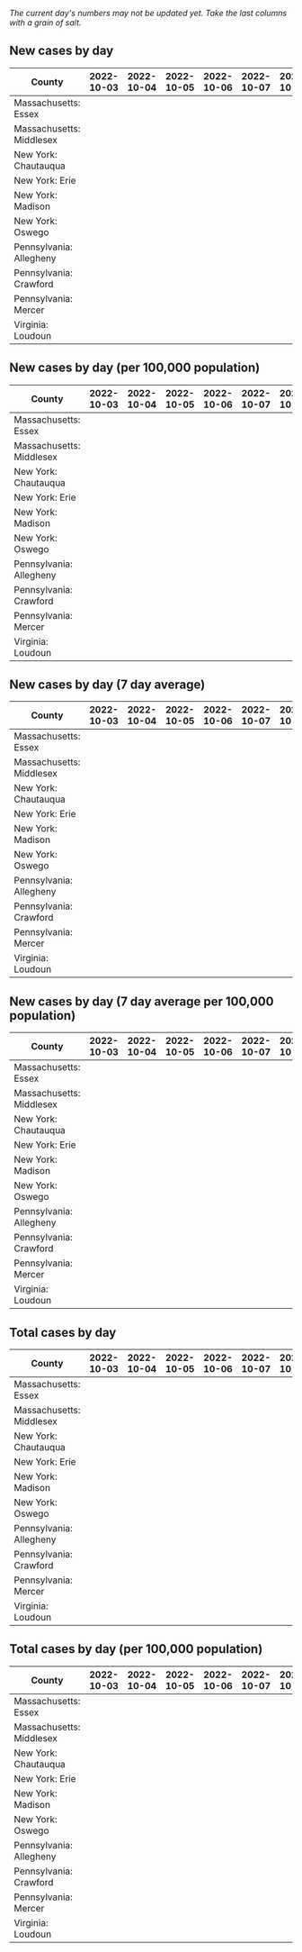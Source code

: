 _The current day's numbers may not be updated yet. Take the last columns with a grain of salt._
## New cases by day

| County | 2022-10-03 | 2022-10-04 | 2022-10-05 | 2022-10-06 | 2022-10-07 | 2022-10-08 | 2022-10-09 |
| --- | --- | --- | --- | --- | --- | --- | --- |
| Massachusetts: Essex |  |  |  |  |  |  |  |
| Massachusetts: Middlesex |  |  |  |  |  |  |  |
| New York: Chautauqua |  |  |  |  |  |  |  |
| New York: Erie |  |  |  |  |  |  |  |
| New York: Madison |  |  |  |  |  |  |  |
| New York: Oswego |  |  |  |  |  |  |  |
| Pennsylvania: Allegheny |  |  |  |  |  |  |  |
| Pennsylvania: Crawford |  |  |  |  |  |  |  |
| Pennsylvania: Mercer |  |  |  |  |  |  |  |
| Virginia: Loudoun |  |  |  |  |  |  |  |

## New cases by day (per 100,000 population)

| County | 2022-10-03 | 2022-10-04 | 2022-10-05 | 2022-10-06 | 2022-10-07 | 2022-10-08 | 2022-10-09 |
| --- | --- | --- | --- | --- | --- | --- | --- |
| Massachusetts: Essex |  |  |  |  |  |  |  |
| Massachusetts: Middlesex |  |  |  |  |  |  |  |
| New York: Chautauqua |  |  |  |  |  |  |  |
| New York: Erie |  |  |  |  |  |  |  |
| New York: Madison |  |  |  |  |  |  |  |
| New York: Oswego |  |  |  |  |  |  |  |
| Pennsylvania: Allegheny |  |  |  |  |  |  |  |
| Pennsylvania: Crawford |  |  |  |  |  |  |  |
| Pennsylvania: Mercer |  |  |  |  |  |  |  |
| Virginia: Loudoun |  |  |  |  |  |  |  |

## New cases by day (7 day average)

| County | 2022-10-03 | 2022-10-04 | 2022-10-05 | 2022-10-06 | 2022-10-07 | 2022-10-08 | 2022-10-09 |
| --- | --- | --- | --- | --- | --- | --- | --- |
| Massachusetts: Essex |  |  |  |  |  |  |  |
| Massachusetts: Middlesex |  |  |  |  |  |  |  |
| New York: Chautauqua |  |  |  |  |  |  |  |
| New York: Erie |  |  |  |  |  |  |  |
| New York: Madison |  |  |  |  |  |  |  |
| New York: Oswego |  |  |  |  |  |  |  |
| Pennsylvania: Allegheny |  |  |  |  |  |  |  |
| Pennsylvania: Crawford |  |  |  |  |  |  |  |
| Pennsylvania: Mercer |  |  |  |  |  |  |  |
| Virginia: Loudoun |  |  |  |  |  |  |  |

## New cases by day (7 day average per 100,000 population)

| County | 2022-10-03 | 2022-10-04 | 2022-10-05 | 2022-10-06 | 2022-10-07 | 2022-10-08 | 2022-10-09 |
| --- | --- | --- | --- | --- | --- | --- | --- |
| Massachusetts: Essex |  |  |  |  |  |  |  |
| Massachusetts: Middlesex |  |  |  |  |  |  |  |
| New York: Chautauqua |  |  |  |  |  |  |  |
| New York: Erie |  |  |  |  |  |  |  |
| New York: Madison |  |  |  |  |  |  |  |
| New York: Oswego |  |  |  |  |  |  |  |
| Pennsylvania: Allegheny |  |  |  |  |  |  |  |
| Pennsylvania: Crawford |  |  |  |  |  |  |  |
| Pennsylvania: Mercer |  |  |  |  |  |  |  |
| Virginia: Loudoun |  |  |  |  |  |  |  |

## Total cases by day

| County | 2022-10-03 | 2022-10-04 | 2022-10-05 | 2022-10-06 | 2022-10-07 | 2022-10-08 | 2022-10-09 |
| --- | --- | --- | --- | --- | --- | --- | --- |
| Massachusetts: Essex |  |  |  |  |  |  | 239911 |
| Massachusetts: Middlesex |  |  |  |  |  |  | 407453 |
| New York: Chautauqua |  |  |  |  |  |  | 27765 |
| New York: Erie |  |  |  |  |  |  | 253613 |
| New York: Madison |  |  |  |  |  |  | 15847 |
| New York: Oswego |  |  |  |  |  |  | 32361 |
| Pennsylvania: Allegheny |  |  |  |  |  |  | 319370 |
| Pennsylvania: Crawford |  |  |  |  |  |  | 23073 |
| Pennsylvania: Mercer |  |  |  |  |  |  | 26620 |
| Virginia: Loudoun |  |  |  |  |  |  | 89052 |

## Total cases by day (per 100,000 population)

| County | 2022-10-03 | 2022-10-04 | 2022-10-05 | 2022-10-06 | 2022-10-07 | 2022-10-08 | 2022-10-09 |
| --- | --- | --- | --- | --- | --- | --- | --- |
| Massachusetts: Essex |  |  |  |  |  |  | 30405.7 |
| Massachusetts: Middlesex |  |  |  |  |  |  | 25281.0 |
| New York: Chautauqua |  |  |  |  |  |  | 21878.9 |
| New York: Erie |  |  |  |  |  |  | 27605.6 |
| New York: Madison |  |  |  |  |  |  | 22338.3 |
| New York: Oswego |  |  |  |  |  |  | 26501.7 |
| Pennsylvania: Allegheny |  |  |  |  |  |  | 26263.0 |
| Pennsylvania: Crawford |  |  |  |  |  |  | 27263.7 |
| Pennsylvania: Mercer |  |  |  |  |  |  | 24327.4 |
| Virginia: Loudoun |  |  |  |  |  |  | 21534.1 |
